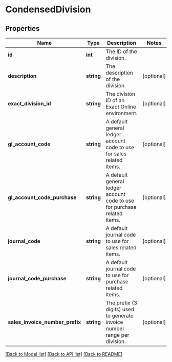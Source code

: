 # CondensedDivision

## Properties
Name | Type | Description | Notes
------------ | ------------- | ------------- | -------------
**id** | **int** | The ID of the division. | 
**description** | **string** | The description of the division. | [optional] 
**exact_division_id** | **string** | The division ID of an Exact Online environment. | [optional] 
**gl_account_code** | **string** | A default general ledger account code to use for sales related items. | [optional] 
**gl_account_code_purchase** | **string** | A default general ledger account code to use for purchase related items. | [optional] 
**journal_code** | **string** | A default journal code to use for sales related items. | [optional] 
**journal_code_purchase** | **string** | A default journal code to use for purchase related items. | [optional] 
**sales_invoice_number_prefix** | **string** | The prefix (3 digits) used to generate invoice number range per division. | [optional] 

[[Back to Model list]](../README.md#documentation-for-models) [[Back to API list]](../README.md#documentation-for-api-endpoints) [[Back to README]](../README.md)


